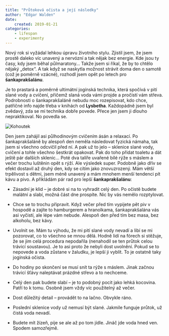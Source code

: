 ```yaml
---
title: "Průtoková očista a její následky"
author: "Edgar Walden"
date:
    created: 2019-01-21
categories: 
    - lifespan
    - experimenty
---
```


Nový rok si vyžádal lehkou úpravu životního stylu. Zjistil jsem, že jsem prostě daleko víc unavený a nervózní a tak nějak bez energie. Kde jsou ty časy, kdy jsem běhal půlmaratony… Takže jsem si říkal, že by to chtělo nějaký „detox“. <!-- more -->A tak když se naskytla možnost strávit doma den o samotě (což je poměrně vzácné), rozhodl jsem opět po letech pro **šankaprakšalánu**.

Je to prastará a poměrně ultimátní jogínská technika, která spočívá v pití slané vody a cvičení, přičemž slaná voda vámi projde a pročistí vám střeva. Podrobnosti o šankaprakšaláně nebudu moc rozepisovat, kdo chce, patřičné info najde třeba v knihách od **Lysbetha**. Každopádně jsem byl zvědavý, zda se mi technika dobře povede. Přece jen jsem ji dlouho nepraktikoval. No povedla se.

![Kohoutek](/img/kohoutek.jpg)

Den jsem zahájil asi půlhodinovým cvičením ásán a relaxací. Po šankaprakšaláně by alespoň den neměla následovat fyzická námaha, tak jsem si všechno odcvičil před ní. A pak už to jelo – sklenice slané vody, cvičení a tohle všechno šestkrát opakovat. Pak do toho přidat toaletu a dát ještě pár dalších sklenic… Poté dva talíře uvařené bílé rýže s máslem a večer trochu luštěnin opět s rýží. Ale výsledek super. Podobně jako dřív se efekt dostavil až druhý den, kdy se cítím jako znovuzrozený. Mám větší trpělivost s dětmi, jsem méně unavený a mám mnohem menší tendenci pít kávu a pivo. A přikládám pár rad pro lepší **šankaprakšalánu**:

- Zásadní je klid – je dobré si na to vyhradit celý den. Po očistě budete malátní a slabí, možná část dne prospíte. Nic by vás nemělo rozptylovat.

- Chce se to trochu připravit. Když večer před tím vypijete pět piv v hospodě a zajíte to hamburgerem a hranolkama, šankaprakšalána vás asi vyčistí, ale lépe vám nebude. Alespoň den před tím bez masa, bez alkoholu, bez kávy.
  
- Uvolnit se. Mám tu výhodu, že mi pití slané vody nevadí a libí se mi pozorovat, co to všechno se mnou dělá. Hodně lidí na fórech si stěžuje, že se jim celá procedura nepodařila (nenahodil se ten průtok celou trávicí soustavou). Je to asi proto že nebyli dost uvolnění. Pokud se to nepovede a voda zůstane v žaludku, je lepší ji vyblít. To je ostatně taky jogínská očista.

- Do hodiny po skončení se musí snít ta rýže s máslem. Jinak začnou trávicí šťávy naleptávat prázdné střevo a to nechceme.

- Celý den pak budete slabí – je to podobný pocit jako lehká kocovina. Patří to k tomu. Osobně jsem vždy víc použitelný až večer.

- Dost důležitý detail – provádět to na lačno. Obvykle ráno.

- Poslední sklenice vody už nemusí být slané. Jakmile funguje průtok, už čistá voda nevadí.

- Budete mít žízeň, pije se ale až po tom jídle. Jináč jde voda hned ven. Spodem samozřejmě.